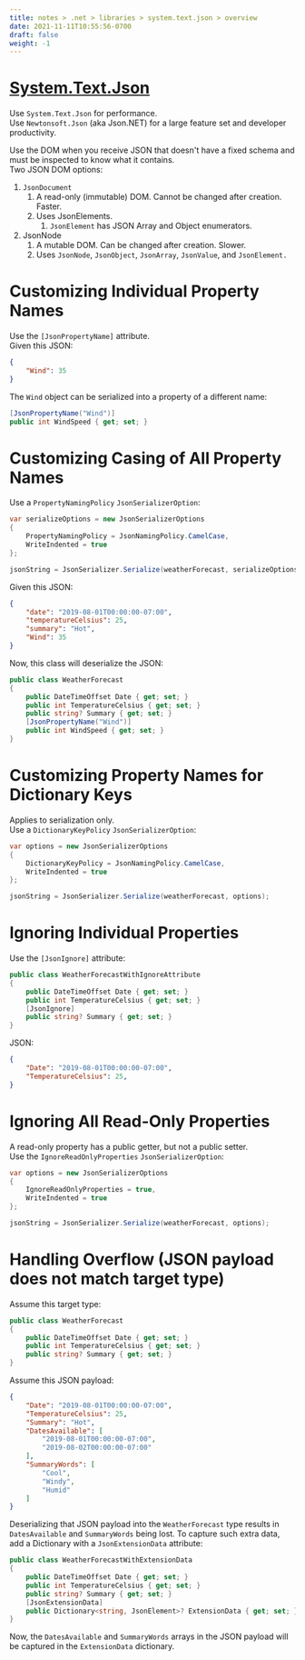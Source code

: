 ```yaml
---
title: notes > .net > libraries > system.text.json > overview
date: 2021-11-11T10:55:56-0700
draft: false
weight: -1
---
```

# [System.Text.Json](https://docs.microsoft.com/en-us/dotnet/api/system.text.json?view=net-6.0)
Use `System.Text.Json` for performance.  
Use `Newtonsoft.Json` (aka Json.NET) for a large feature set and developer productivity.  

Use the DOM when you receive JSON that doesn't have a fixed schema and must be inspected to know what it contains.  
Two JSON DOM options:  
1.  `JsonDocument`
    1.  A read-only (immutable) DOM. Cannot be changed after creation. Faster.
    2.  Uses JsonElements.
        1.  `JsonElement` has JSON Array and Object enumerators.
2.  JsonNode
    1.  A mutable DOM. Can be changed after creation. Slower.
    2.  Uses `JsonNode`, `JsonObject`, `JsonArray`, `JsonValue`, and `JsonElement.`

# Customizing Individual Property Names
Use the `[JsonPropertyName]` attribute.  
Given this JSON:
```json
{
    "Wind": 35
}
```

The `Wind` object can be serialized into a property of a different name:
```cs
[JsonPropertyName("Wind")]
public int WindSpeed { get; set; }
```

# Customizing Casing of All Property Names
Use a `PropertyNamingPolicy` `JsonSerializerOption`:
```cs
var serializeOptions = new JsonSerializerOptions
{
    PropertyNamingPolicy = JsonNamingPolicy.CamelCase,
    WriteIndented = true
};

jsonString = JsonSerializer.Serialize(weatherForecast, serializeOptions);
```
Given this JSON:
```json
{
    "date": "2019-08-01T00:00:00-07:00",
    "temperatureCelsius": 25,
    "summary": "Hot",
    "Wind": 35
}
```

Now, this class will deserialize the JSON:
```cs
public class WeatherForecast
{
    public DateTimeOffset Date { get; set; }
    public int TemperatureCelsius { get; set; }
    public string? Summary { get; set; }
    [JsonPropertyName("Wind")]
    public int WindSpeed { get; set; }
}
```

# Customizing Property Names for Dictionary Keys
Applies to serialization only.  
Use a `DictionaryKeyPolicy` `JsonSerializerOption`:
```cs
var options = new JsonSerializerOptions
{
    DictionaryKeyPolicy = JsonNamingPolicy.CamelCase,
    WriteIndented = true
};

jsonString = JsonSerializer.Serialize(weatherForecast, options);
```

# Ignoring Individual Properties
Use the `[JsonIgnore]` attribute:
```cs
public class WeatherForecastWithIgnoreAttribute
{
    public DateTimeOffset Date { get; set; }
    public int TemperatureCelsius { get; set; }
    [JsonIgnore]
    public string? Summary { get; set; }
}
```
JSON:
```json
{
    "Date": "2019-08-01T00:00:00-07:00",
    "TemperatureCelsius": 25,
}
```

# Ignoring All Read-Only Properties
A read-only property has a public getter, but not a public setter.  
Use the `IgnoreReadOnlyProperties` `JsonSerializerOption`:  
```cs
var options = new JsonSerializerOptions
{
    IgnoreReadOnlyProperties = true,
    WriteIndented = true
};

jsonString = JsonSerializer.Serialize(weatherForecast, options);
```

# Handling Overflow (JSON payload does not match target type)
Assume this target type:
```cs
public class WeatherForecast
{
    public DateTimeOffset Date { get; set; }
    public int TemperatureCelsius { get; set; }
    public string? Summary { get; set; }
}
```

Assume this JSON payload:
```json
{
    "Date": "2019-08-01T00:00:00-07:00",
    "TemperatureCelsius": 25,
    "Summary": "Hot",
    "DatesAvailable": [
        "2019-08-01T00:00:00-07:00",
        "2019-08-02T00:00:00-07:00"
    ],
    "SummaryWords": [
        "Cool",
        "Windy",
        "Humid"
    ]
}
```

Deserializing that JSON payload into the `WeatherForecast` type results in `DatesAvailable` and `SummaryWords` being lost. To capture such extra data, add a Dictionary with a `JsonExtensionData` attribute:
```cs
public class WeatherForecastWithExtensionData
{
    public DateTimeOffset Date { get; set; }
    public int TemperatureCelsius { get; set; }
    public string? Summary { get; set; }
    [JsonExtensionData]
    public Dictionary<string, JsonElement>? ExtensionData { get; set; }
}
```

Now, the `DatesAvailable` and `SummaryWords` arrays in the JSON payload will be captured in the `ExtensionData` dictionary.
